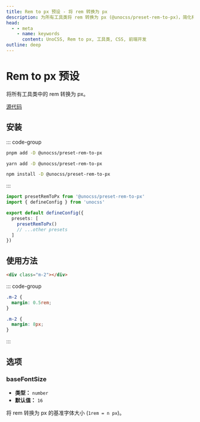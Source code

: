 ```yaml
---
title: Rem to px 预设 - 将 rem 转换为 px
description: 为所有工具类将 rem 转换为 px (@unocss/preset-rem-to-px)，简化样式转换。
head:
  - - meta
    - name: keywords
      content: UnoCSS, Rem to px, 工具类, CSS, 前端开发
outline: deep
---
```


# Rem to px 预设

将所有工具类中的 rem 转换为 px。

[源代码](https://github.com/unocss/unocss/tree/main/packages/preset-rem-to-px)

## 安装

::: code-group

```bash [pnpm]
pnpm add -D @unocss/preset-rem-to-px
```

```bash [yarn]
yarn add -D @unocss/preset-rem-to-px
```

```bash [npm]
npm install -D @unocss/preset-rem-to-px
```

:::

```ts [uno.config.ts]
import presetRemToPx from '@unocss/preset-rem-to-px'
import { defineConfig } from 'unocss'

export default defineConfig({
  presets: [
    presetRemToPx()
    // ...other presets
  ]
})
```

## 使用方法

```html
<div class="m-2"></div>
```

::: code-group

```css [无]
.m-2 {
  margin: 0.5rem;
}
```

```css [有]
.m-2 {
  margin: 8px;
}
```

:::

## 选项

### baseFontSize

- **类型：** `number`
- **默认值：** `16`

将 rem 转换为 px 的基准字体大小 (`1rem = n px`)。
